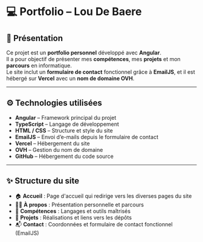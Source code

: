 # 💻 Portfolio – Lou De Baere

## 🧭 Présentation  
Ce projet est un **portfolio personnel** développé avec **Angular**.  
Il a pour objectif de présenter mes **compétences**, mes **projets** et mon **parcours** en informatique.  
Le site inclut un **formulaire de contact** fonctionnel grâce à **EmailJS**, et il est hébergé sur **Vercel** avec un **nom de domaine OVH**.  

---

## ⚙️ Technologies utilisées  
- **Angular** – Framework principal du projet  
- **TypeScript** – Langage de développement  
- **HTML / CSS** – Structure et style du site  
- **EmailJS** – Envoi d’e-mails depuis le formulaire de contact  
- **Vercel** – Hébergement du site  
- **OVH** – Gestion du nom de domaine  
- **GitHub** – Hébergement du code source  

---

## ✨ Structure du site  
- 🏠 **Accueil** : Page d'accueil qui redirige vers les diverses pages du site
- 👩‍💬 **À propos** : Présentation personnelle et parcours  
- 🧠 **Compétences** : Langages et outils maîtrisés  
- 💼 **Projets** : Réalisations et liens vers les dépôts
- 📬 **Contact** : Coordonnées et formulaire de contact fonctionnel (EmailJS)  

